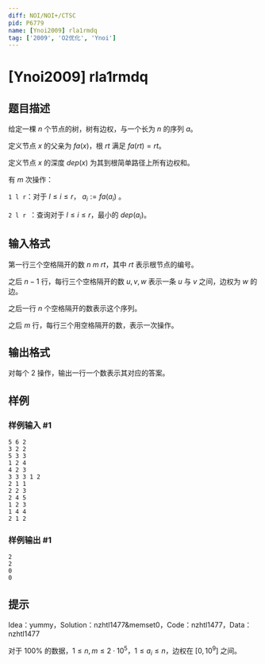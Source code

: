 ```yaml
---
diff: NOI/NOI+/CTSC
pid: P6779
name: [Ynoi2009] rla1rmdq
tag: ['2009', 'O2优化', 'Ynoi']
---
```

# [Ynoi2009] rla1rmdq
## 题目描述

给定一棵 $n$ 个节点的树，树有边权，与一个长为 $n$ 的序列 $a$。

定义节点 $x$ 的父亲为 $fa(x)$，根 $rt$ 满足 $fa(rt)=rt$。

定义节点 $x$ 的深度 $dep(x)$ 为其到根简单路径上所有边权和。

有 $m$ 次操作：

`1 l r`：对于 $l \le i \le r$， $a_i := fa(a_i)$ 。 

`2 l r `：查询对于 $l \le i \le r$，最小的 $dep(a_i)$。
## 输入格式

第一行三个空格隔开的数 $n$ $m$ $rt$，其中 $rt$ 表示根节点的编号。

之后 $n-1$ 行，每行三个空格隔开的数 $u,v,w$ 表示一条 $u$ 与 $v$ 之间，边权为 $w$ 的边。

之后一行 $n$ 个空格隔开的数表示这个序列。

之后 $m$ 行，每行三个用空格隔开的数，表示一次操作。
## 输出格式

对每个 $2$ 操作，输出一行一个数表示其对应的答案。
## 样例

### 样例输入 #1
```
5 6 2
3 2 2
5 3 3
1 2 4
4 2 3
3 3 3 1 2
2 1 1
2 2 3
2 4 5
1 2 3
1 4 4
2 1 2
```
### 样例输出 #1
```
2
2
0
0
```
## 提示

Idea：yummy，Solution：nzhtl1477&memset0，Code：nzhtl1477，Data：nzhtl1477

对于 $100\%$ 的数据，$1\le n,m\le 2\cdot 10^5$，$1\le a_i\le n$，边权在 $[0,10^9]$ 之间。
